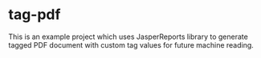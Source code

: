 # tag-pdf
This is an example project which uses JasperReports library to generate tagged PDF document with custom tag values for future machine reading.
